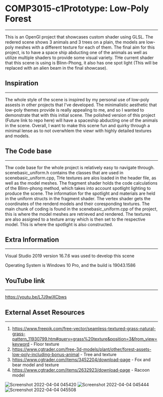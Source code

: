 # COMP3015-c1Prototype: Low-Poly Forest
---
<p>This is an OpenGl project that showcases custom shader using GLSL. The redered scene shows 3 animals and 3 trees on a plain, the models are low-poly meshes with a different texture for each of them. The final aim for this project, is to have a space ship abducting one of the animals as well as utilize multiple shaders to provide some visual variety. THe current shader that this scene is using is Blinn-Phong, it also has one spot light (This will be replaced with an alien beam in the final showcase). </p>

## Inspiration
---
<p> The whole style of the scene is inspired by my personal use of low-poly assests in other projects that I've developed. The minimalistic aesthetic that low-poly themes provide is really appealing to me, and so I wanted to demonstrate that with this initial scene. The polished version of this project (Future link to repo here) will have a spaceship abducting one of the animals in the scene. Overall, I want to make this scene fun and quirky through a minimal lense as to not overwhlem the viewr with highly detailed textures and models.</p> 

## The Code base
---
<p> Thw code base for the whole project is relatively easy to navigate through. scenebasic_uniform.h contains the classes that are used in scenebasic_uniform.cpp, THe textures are alos loaded in the header file, as well as the model meshes. The fragment shader holds the code calculations of the Blinn-phong method, which takes into account spotlight lighting to produce the scene. The information for the spotlight and materials are held in the uniform structs in the fragment shader. The vertex shader gets the coordinates of the renderd models and their coresponding textures. The main chunk of coding is found in the scenebasic_uniform.cpp of the project, this is where the model meshes are retrieved and rendered. The textures are also assigned to a texture array which is then set to the respective model. This is where the spotlight is also constructed.</p>

## Extra Information
---
<p> Visual Studio 2019 version 16.7.6 was used to develop this scene </p> 
<p> Operating System is Windows 10 Pro, and the build is 19043.1586</p>

## YouTube link
---
https://youtu.be/L7J9wiXCbws
 
## External Asset Resources
---
1. https://www.freepik.com/free-vector/seamless-textured-grass-natural-grass-pattern_11930799.htm#query=grass%20texture&position=3&from_view=keyword - Floor texture
2. https://www.cgtrader.com/free-3d-models/plant/other/forest-assets-low-poly-including-bonus-animal - Tree and texture
3. https://www.cgtrader.com/items/3452204/download-page - Fox and bear model and texture
4. https://www.cgtrader.com/items/2632923/download-page - Racoon model


![Screenshot 2022-04-04 045420](https://user-images.githubusercontent.com/55700855/161471211-e68534da-ee49-477f-96ce-f4c778f18656.jpg)
![Screenshot 2022-04-04 045444](https://user-images.githubusercontent.com/55700855/161471219-b67b5614-2c8c-49b0-93fe-9008783f1baf.jpg)
![Screenshot 2022-04-04 045508](https://user-images.githubusercontent.com/55700855/161471224-7068cd4d-b790-4ffc-9fd6-16c109e73a94.jpg)
